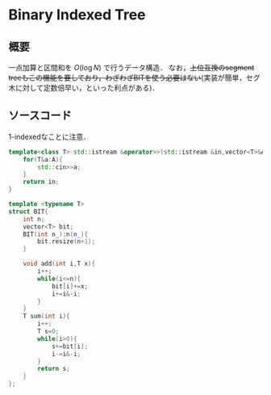 # Binary Indexed Tree

## 概要
一点加算と区間和を $O(\log N)$ で行うデータ構造．
なお，~~上位互換のsegment treeもこの機能を要しており，わざわざBITを使う必要はない~~(実装が簡単，セグ木に対して定数倍早い，といった利点がある)．

## ソースコード
1-indexedなことに注意．
```cpp
template<class T> std::istream &operator>>(std::istream &in,vector<T>&A){
    for(T&a:A){
        std::cin>>a;
    }
    return in;
}

template <typename T>
struct BIT{
    int n;
    vector<T> bit;
    BIT(int n_):n(n_){
        bit.resize(n+1);
    }

    void add(int i,T x){
        i++;
        while(i<=n){
            bit[i]+=x;
            i+=i&-i;
        }
    }
    T sum(int i){
        i++;
        T s=0;
        while(i>0){
            s+=bit[i];
            i-=i&-i;
        }
        return s;
    }
};
```